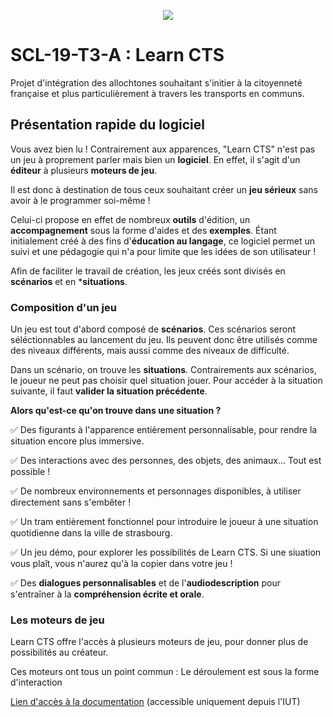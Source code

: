 <div style="text-align:center"><p align="center"><img src ="https://i.imgur.com/zA3Xh1a.png" /></p></div>

# SCL-19-T3-A : Learn CTS

Projet d'intégration des allochtones souhaitant s'initier à la citoyenneté française et plus particulièrement à travers les transports en communs.

## Présentation rapide du logiciel

Vous avez bien lu !
Contrairement aux apparences, "Learn CTS" n'est pas un jeu à proprement parler mais bien un **logiciel**.
En effet, il s'agit d'un **éditeur**  à plusieurs **moteurs de jeu**.

Il est donc à destination de tous ceux souhaitant créer un **jeu sérieux** sans avoir à le programmer soi-même !

Celui-ci propose en effet de nombreux **outils** d'édition, un **accompagnement** sous la forme d'aides et des **exemples**. Étant initialement créé à des fins d'**éducation au langage**, ce logiciel permet un suivi et une pédagogie qui n'a pour limite que les idées de son utilisateur !

Afin de faciliter le travail de création, les jeux créés sont divisés en **scénarios** et en ***situations**.

### Composition d'un jeu

Un jeu est tout d'abord composé de **scénarios**. Ces scénarios seront séléctionnables au lancement du jeu. Ils peuvent donc être utilisés comme des niveaux différents, mais aussi comme des niveaux de difficulté.

Dans un scénario, on trouve les **situations**. Contrairements aux scénarios, le joueur ne peut pas choisir quel situation jouer. Pour accéder à la situation suivante, il faut **valider la situation précédente**.

**Alors qu'est-ce qu'on trouve dans une situation ?**

✅ Des figurants à l'apparence entièrement personnalisable, pour rendre la situation encore plus immersive.

✅ Des interactions avec des personnes, des objets, des animaux... Tout est possible !

✅ De nombreux environnements et personnages disponibles, à utiliser directement sans s'embêter !

✅ Un tram entièrement fonctionnel pour introduire le joueur à une situation quotidienne dans la ville de strasbourg.

✅ Un jeu démo, pour explorer les possibilités de Learn CTS. Si une siuation vous plaît, vous n'aurez qu'à la copier dans votre jeu !

✅ Des **dialogues personnalisables** et de l'**audiodescription** pour s'entraîner à la **compréhension écrite et orale**.

### Les moteurs de jeu

Learn CTS offre l'accès à plusieurs moteurs de jeu, pour donner plus de possibilités au créateur. 

Ces moteurs ont tous un point commun : Le déroulement est sous la forme d'interaction

[Lien d'accès à la documentation](https://webetu.iutrs.unistra.fr/~lallemann/doc-cts/learn-cts/Learn%20CTS/html/namespace_learn___c_t_s.html) (accessible uniquement depuis l'IUT)